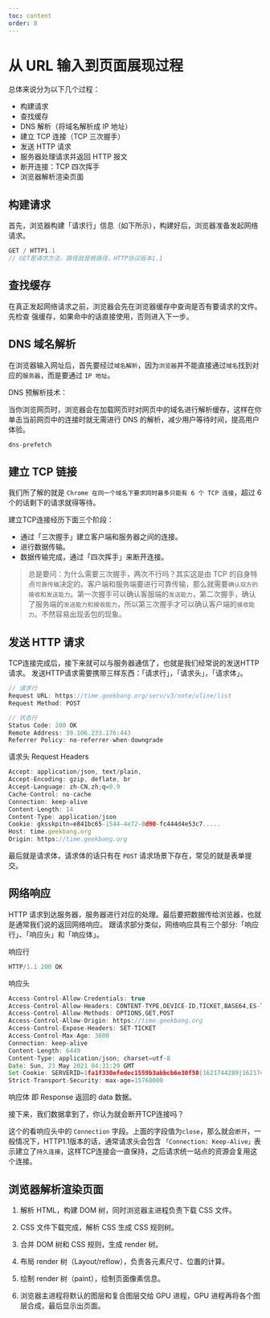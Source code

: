 ```yaml
---
toc: content
order: 8
---
```


# 从 URL 输入到页面展现过程

总体来说分为以下几个过程：
-   构建请求
-   查找缓存
-   DNS 解析（将域名解析成 IP 地址）
-   建立 TCP 连接（TCP 三次握手）
-   发送 HTTP 请求
-   服务器处理请求并返回 HTTP 报文
-   断开连接：TCP 四次挥手
-   浏览器解析渲染页面

## 构建请求

首先，浏览器构建「请求行」信息（如下所示），构建好后，浏览器准备发起网络请求。

``` js
GET / HTTP1.1
// GET是请求方法，路径就是根路径，HTTP协议版本1.1
```

## 查找缓存

在真正发起网络请求之前，浏览器会先在浏览器缓存中查询是否有要请求的文件。
先检查 强缓存，如果命中的话直接使用，否则进入下一步。

## DNS 域名解析

在浏览器输入网址后，首先要经过`域名解析`，因为`浏览器`并不能直接通过`域名`找到对应的`服务器`，而是要通过 `IP 地址`。

<!-- 什么是域名解析

```js
DNS 协议提供通过域名查找 IP 地址，或逆向从 IP 地址反查域名的服务。
DNS 是一个网络服务器，我们的域名解析简单来说就是在 DNS 上记录一条信息记录。
```

浏览器如何通过域名去查询 URL 对应的 IP 呢？

```js
DNS 域名解析分为 递归查询 和 迭代查询 两种方式，现一般为 迭代查询。
``` -->

DNS 预解析技术：

当你浏览网页时，浏览器会在加载网页时对网页中的域名进行解析缓存，这样在你单击当前网页中的连接时就无需进行 DNS 的解析，减少用户等待时间，提高用户体验。

```js
dns-prefetch
```

## 建立 TCP 链接 

我们所了解的就是 `Chrome 在同一个域名下要求同时最多只能有 6 个 TCP 连接`，超过 6 个的话剩下的请求就得等待。

建立TCP连接经历下面三个阶段：

- 通过「三次握手」建立客户端和服务器之间的连接。
- 进行数据传输。
- 数据传输完成，通过「四次挥手」来断开连接。

> 总是要问：为什么需要三次握手，两次不行吗？其实这是由 TCP 的自身特点`可靠传输`决定的。客户端和服务端要进行可靠传输，那么就需要`确认双方的接收和发送能力`。第一次握手可以确认客服端的`发送能力`，第二次握手，确认了服务端的`发送能力和接收能力`，所以第三次握手才可以确认客户端的`接收能力`。不然容易出现丢包的现象。

## 发送 HTTP 请求

TCP连接完成后，接下来就可以与服务器通信了，也就是我们经常说的发送HTTP请求。
发送HTTP请求需要携带三样东西：「请求行」，「请求头」，「请求体」。

```js
// 请求行
Request URL: https://time.geekbang.org/serv/v3/note/uline/list
Request Method: POST

// 状态行
Status Code: 200 OK
Remote Address: 39.106.233.176:443
Referrer Policy: no-referrer-when-downgrade
```

请求头 Request Headers

```js
Accept: application/json, text/plain,
Accept-Encoding: gzip, deflate, br
Accept-Language: zh-CN,zh;q=0.9
Cache-Control: no-cache
Connection: keep-alive
Content-Length: 14
Content-Type: application/json
Cookie: gksskpitn=e841bc65-1544-4e72-8d90-fc444d4e53c7.....
Host: time.geekbang.org
Origin: https://time.geekbang.org
```

最后就是请求体，请求体的话只有在 `POST` 请求场景下存在，常见的就是表单提交。

## 网络响应

HTTP 请求到达服务器，服务器进行对应的处理。最后要把数据传给浏览器，也就是通常我们说的返回网络响应。
跟请求部分类似，网络响应具有三个部分:「响应行」、「响应头」和「响应体」。

响应行

```js
HTTP/1.1 200 OK
```

响应头

```js
Access-Control-Allow-Credentials: true
Access-Control-Allow-Headers: CONTENT-TYPE,DEVICE-ID,TICKET,BASE64,ES-TYPE
Access-Control-Allow-Methods: OPTIONS,GET,POST
Access-Control-Allow-Origin: https://time.geekbang.org
Access-Control-Expose-Headers: SET-TICKET
Access-Control-Max-Age: 3600
Connection: keep-alive
Content-Length: 6449
Content-Type: application/json; charset=utf-8
Date: Sun, 23 May 2021 04:31:29 GMT
Set-Cookie: SERVERID=1fa1f330efedec1559b3abbcb6e30f50|1621744289|1621744128;Path=/
Strict-Transport-Security: max-age=15768000
```

响应体 即 Response 返回的 data 数据。

接下来，我们数据拿到了，你认为就会断开TCP连接吗？

这个的看响应头中的 `Connection` 字段。上面的字段值为`close`，那么就会`断开`，一般情况下，HTTP1.1版本的话，通常请求头会包含 `「Connection: Keep-Alive」`表示建立了`持久连接`，这样TCP连接会一直保持，之后请求统一站点的资源会复用这个连接。

## 浏览器解析渲染页面

1. 解析 HTML，构建 DOM 树，同时浏览器主进程负责下载 CSS 文件。

2. CSS 文件下载完成，解析 CSS 生成 CSS 规则树。

3. 合并 DOM 树和 CSS 规则，生成 render 树。

4. 布局 render 树（Layout/reflow），负责各元素尺寸、位置的计算。

5. 绘制 render 树（paint），绘制页面像素信息。

6. 浏览器主进程将默认的图层和复合图层交给 GPU 进程，GPU 进程再将各个图层合成，最后显示出页面。



<!-- https://juejin.cn/post/6844903784229896199 -->
